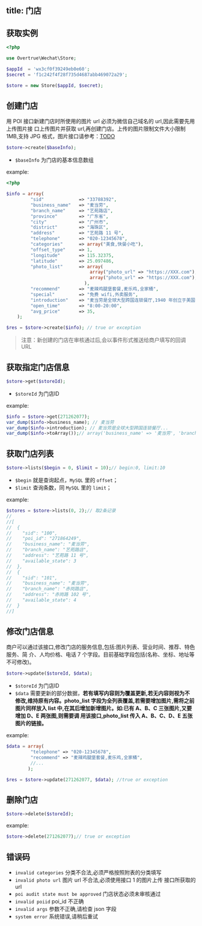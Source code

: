 title: 门店
---

## 获取实例

```php
<?php

use Overtrue\Wechat\Store;

$appId  = 'wx3cf0f39249eb0e60';
$secret = 'f1c242f4f28f735d4687abb469072a29';

$store = new Store($appId, $secret);
```

## 创建门店

用 POI 接口新建门店时所使用的图片 url 必须为微信自己域名的 url,因此需要先用上传图片接 口上传图片并获取 url,再创建门店。上传的图片限制文件大小限制 1MB,支持 JPG 格式，图片接口请参考：[TODO](/)

```php
$store->create($baseInfo);
```

- `$baseInfo` 为门店的基本信息数组

example:

```php
<?php

$info = array(
         "sid"             => "33788392",
         "business_name"   => "麦当劳",
         "branch_name"     => "艺苑路店",
         "province"        => "广东省",
         "city"            => "广州市",
         "district"        => "海珠区",
         "address"         => "艺苑路 11 号",
         "telephone"       => "020-12345678",
         "categories"      => array("美食,快餐小吃"),
         "offset_type"     => 1,
         "longitude"       => 115.32375,
         "latitude"        => 25.097486,
         "photo_list"      => array(
                               array("photo_url" => "https://XXX.com"),
                               array("photo_url" => "https://XXX.com"),
                             ),
         "recommend"       => "麦辣鸡腿堡套餐,麦乐鸡,全家桶",
         "special"         => "免费 wifi,外卖服务",
         "introduction"    => "麦当劳是全球大型跨国连锁餐厅,1940 年创立于美国,在世界上大约拥有 3  万间分店。主要售卖汉堡包,以及薯条、炸鸡、汽水、冰品、沙拉、水果等 快餐食品",
         "open_time"       => "8:00-20:00",
         "avg_price"       => 35,
    );

$res = $store->create($info); // true or exception
```

> 注意：新创建的门店在审核通过后,会以事件形式推送给商户填写的回调URL

## 获取指定门店信息

```php
$store->get($storeId);
```
- `$storeId` 为门店ID

example:

```php
$info = $store->get(271262077);
var_dump($info->business_name); // 麦当劳
var_dump($info->introduction); // 麦当劳是全球大型跨国连锁餐厅...
var_dump($info->toArray());// array('business_name' => '麦当劳', 'branch_name' => '艺苑路店', ...);
```

## 获取门店列表

```php
$store->lists($begin = 0, $limit = 10);// begin:0, limit:10
```

- `$begin` 就是查询起点，`MySQL` 里的 `offset`；
- `$limit` 查询条数，同 `MySQL` 里的 `limit`；

example:

```php
$stores = $store->lists(0, 2);// 取2条记录
//
//[
//  {
//    "sid": "100",
//    "poi_id": "271864249",
//    "business_name": "麦当劳",
//    "branch_name": "艺苑路店",
//    "address": "艺苑路 11 号",
//    "available_state": 3
//  },
//  {
//    "sid": "101",
//    "business_name": "麦当劳",
//    "branch_name": "赤岗路店",
//    "address": "赤岗路 102 号",
//    "available_state": 4
//  }
//]
```
## 修改门店信息

商户可以通过该接口,修改门店的服务信息,包括:图片列表、营业时间、推荐、特色服务、简 介、人均价格、电话 7 个字段。目前基础字段包括(名称、坐标、地址等不可修改)。

```php
$store->update($storeId, $data);
```

- `$storeId` 为门店ID
- `$data` 需要更新的部分数据，**若有填写内容则为覆盖更新,若无内容则视为不 修改,维持原有内容。photo_list 字段为全列表覆盖,若需要增加图片,需将之前图片同样放入 list 中,在其后增加新增图片。如:已有 A、B、C 三张图片,又要增加 D、E 两张图,则需要调 用该接口,photo_list 传入 A、B、C、D、E 五张图片的链接。**

example:

```php
$data = array(
         "telephone" => "020-12345678",
         "recommend" => "麦辣鸡腿堡套餐,麦乐鸡,全家桶",
         //...
        );

$res = $store->update(271262077, $data); //true or exception
```

## 删除门店

```php
$store->delete($storeId);
```

example:

```php
$store->delete(271262077);// true or exception
```

## 错误码

- `invalid categories` 分类不合法,必须严格按照附表的分类填写
- `invalid photo url` 图片 url 不合法,必须使用接口 1 的图片上传 接口所获取的 url
- `poi audit state must be approved` 门店状态必须未审核通过
- `invalid poiid`   poi_id 不正确
- `invalid args`  参数不正确,请检查 json 字段
- `system error`  系统错误,请稍后重试